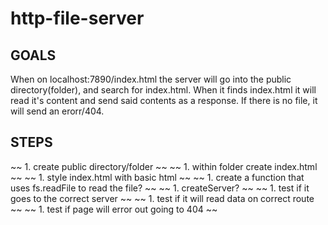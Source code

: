 # http-file-server

## GOALS
When on localhost:7890/index.html the server will go into the public directory(folder), and search for index.html. When it finds index.html it will read it's content and send said contents as a response. If there is no file, it will send an erorr/404.

## STEPS
~~ 1. create public directory/folder ~~
~~ 1. within folder create index.html ~~
~~ 1. style index.html with basic html ~~
~~ 1. create a function that uses fs.readFile to read the file? ~~
~~ 1. createServer? ~~
~~ 1. test if it goes to the correct server ~~
~~ 1. test if it will read data on correct route ~~
~~ 1. test if page will error out going to 404 ~~